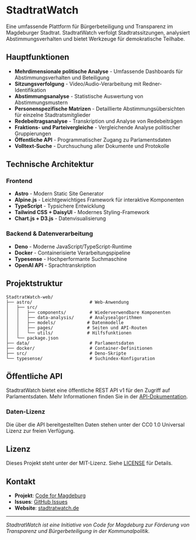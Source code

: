 # StadtratWatch

Eine umfassende Plattform für Bürgerbeteiligung und Transparenz im Magdeburger Stadtrat. StadtratWatch verfolgt Stadtratssitzungen, analysiert Abstimmungsverhalten und bietet Werkzeuge für demokratische Teilhabe.

## Hauptfunktionen

- **Mehrdimensionale politische Analyse** - Umfassende Dashboards für Abstimmungsverhalten und Beteiligung
- **Sitzungsverfolgung** - Video/Audio-Verarbeitung mit Redner-Identifikation
- **Abstimmungsanalyse** - Statistische Auswertung von Abstimmungsmustern
- **Personenspezifische Matrizen** - Detaillierte Abstimmungsübersichten für einzelne Stadtratsmitglieder
- **Redebeitragsanalyse** - Transkription und Analyse von Redebeiträgen
- **Fraktions- und Parteivergleiche** - Vergleichende Analyse politischer Gruppierungen
- **Öffentliche API** - Programmatischer Zugang zu Parlamentsdaten
- **Volltext-Suche** - Durchsuchung aller Dokumente und Protokolle

## Technische Architektur

### Frontend
- **Astro** - Modern Static Site Generator
- **Alpine.js** - Leichtgewichtiges Framework für interaktive Komponenten
- **TypeScript** - Typsichere Entwicklung
- **Tailwind CSS + DaisyUI** - Modernes Styling-Framework
- **Chart.js + D3.js** - Datenvisualisierung

### Backend & Datenverarbeitung
- **Deno** - Moderne JavaScript/TypeScript-Runtime
- **Docker** - Containerisierte Verarbeitungspipeline
- **Typesense** - Hochperformante Suchmaschine
- **OpenAI API** - Sprachtranskription

## Projektstruktur

```
StadtratWatch-web/
├── astro/                      # Web-Anwendung
│   ├── src/
│   │   ├── components/         # Wiederverwendbare Komponenten
│   │   ├── data-analysis/      # Analysealgorithmen
│   │   ├── models/            # Datenmodelle
│   │   ├── pages/             # Seiten und API-Routen
│   │   └── utils/             # Hilfsfunktionen
│   └── package.json
├── data/                       # Parlamentsdaten
├── docker/                     # Container-Definitionen
├── src/                        # Deno-Skripte
└── typesense/                  # Suchindex-Konfiguration
```

## Öffentliche API

StadtratWatch bietet eine öffentliche REST API v1 für den Zugriff auf Parlamentsdaten. Mehr Informationen finden Sie in der [API-Dokumentation](./astro/src/pages/api/README.md).

### Daten-Lizenz

Die über die API bereitgestellten Daten stehen unter der CC0 1.0 Universal Lizenz zur freien Verfügung.


## Lizenz

Dieses Projekt steht unter der MIT-Lizenz. Siehe [LICENSE](LICENSE) für Details.

## Kontakt

- **Projekt**: [Code for Magdeburg](https://codefor.de/magdeburg/)
- **Issues**: [GitHub Issues](https://github.com/CodeForMD/StadtratWatch-web/issues)
- **Website**: [stadtratwatch.de](https://stadtratwatch.de)

---

*StadtratWatch ist eine Initiative von Code for Magdeburg zur Förderung von Transparenz und Bürgerbeteiligung in der Kommunalpolitik.*
